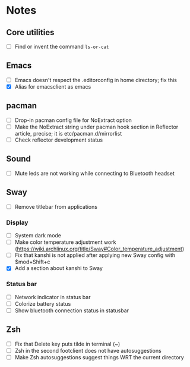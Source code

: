 # Notes

## Core utilities

- [ ] Find or invent the command `ls-or-cat`

## Emacs

- [ ] Emacs doesn't respect the .editorconfig in home directory; fix this
- [x] Alias for emacsclient as emacs

## pacman

- [ ] Drop-in pacman config file for NoExtract option
- [ ] Make the NoExtract string under pacman hook section in Reflector article, precise; it is etc/pacman.d/mirrorlist
- [ ] Check reflector development status

## Sound

- [ ] Mute leds are not working while connecting to Bluetooth headset

## Sway

- [ ] Remove titlebar from applications

### Display

- [ ] System dark mode
- [ ] Make color temperature adjustment work (https://wiki.archlinux.org/title/Sway#Color_temperature_adjustment)
- [ ] Fix that kanshi is not applied after applying new Sway config with $mod+Shift+c
- [x] Add a section about kanshi to Sway

### Status bar

- [ ] Network indicator in status bar
- [ ] Colorize battery status
- [ ] Show bluetooth connection status in statusbar

## Zsh

- [ ] Fix that Delete key puts tilde in terminal (~)
- [ ] Zsh in the second footclient does not have autosuggestions
- [ ] Make Zsh autosuggestions suggest things WRT the current directory

